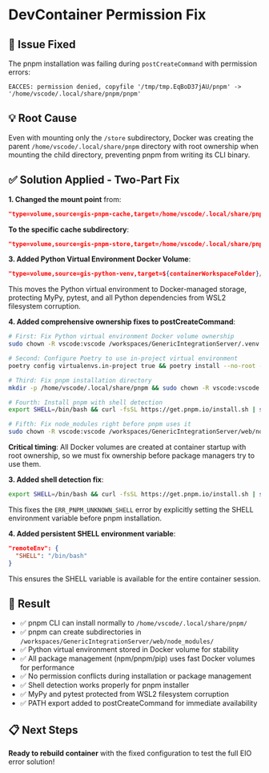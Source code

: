 # DevContainer Permission Fix

## 🔧 **Issue Fixed**
The pnpm installation was failing during `postCreateCommand` with permission errors:
```
EACCES: permission denied, copyfile '/tmp/tmp.EqBoD37jAU/pnpm' -> '/home/vscode/.local/share/pnpm/pnpm'
```

## 💡 **Root Cause**
Even with mounting only the `/store` subdirectory, Docker was creating the parent `/home/vscode/.local/share/pnpm` directory with root ownership when mounting the child directory, preventing pnpm from writing its CLI binary.

## ✅ **Solution Applied - Two-Part Fix**
**1. Changed the mount point** from:
```json
"type=volume,source=gis-pnpm-cache,target=/home/vscode/.local/share/pnpm"
```
**To the specific cache subdirectory**:
```json
"type=volume,source=gis-pnpm-store,target=/home/vscode/.local/share/pnpm/store"
```

**3. Added Python Virtual Environment Docker Volume**:
```json
"type=volume,source=gis-python-venv,target=${containerWorkspaceFolder}/.venv"
```
This moves the Python virtual environment to Docker-managed storage, protecting MyPy, pytest, and all Python dependencies from WSL2 filesystem corruption.

**4. Added comprehensive ownership fixes to postCreateCommand**:
```bash
# First: Fix Python virtual environment Docker volume ownership
sudo chown -R vscode:vscode /workspaces/GenericIntegrationServer/.venv

# Second: Configure Poetry to use in-project virtual environment
poetry config virtualenvs.in-project true && poetry install --no-root --with dev

# Third: Fix pnpm installation directory
mkdir -p /home/vscode/.local/share/pnpm && sudo chown -R vscode:vscode /home/vscode/.local/share/pnpm

# Fourth: Install pnpm with shell detection
export SHELL=/bin/bash && curl -fsSL https://get.pnpm.io/install.sh | sh -

# Fifth: Fix node_modules right before pnpm uses it
sudo chown -R vscode:vscode /workspaces/GenericIntegrationServer/web/node_modules && cd web && pnpm install
```
**Critical timing**: All Docker volumes are created at container startup with root ownership, so we must fix ownership before package managers try to use them.

**3. Added shell detection fix**:
```bash
export SHELL=/bin/bash && curl -fsSL https://get.pnpm.io/install.sh | sh -
```
This fixes the `ERR_PNPM_UNKNOWN_SHELL` error by explicitly setting the SHELL environment variable before pnpm installation.

**4. Added persistent SHELL environment variable**:
```json
"remoteEnv": {
  "SHELL": "/bin/bash"
}
```
This ensures the SHELL variable is available for the entire container session.

## 🚀 **Result**
- ✅ pnpm CLI can install normally to `/home/vscode/.local/share/pnpm/`
- ✅ pnpm can create subdirectories in `/workspaces/GenericIntegrationServer/web/node_modules/`
- ✅ Python virtual environment stored in Docker volume for stability
- ✅ All package management (npm/pnpm/pip) uses fast Docker volumes for performance
- ✅ No permission conflicts during installation or package management
- ✅ Shell detection works properly for pnpm installer
- ✅ MyPy and pytest protected from WSL2 filesystem corruption
- ✅ PATH export added to postCreateCommand for immediate availability

## 📋 **Next Steps**
**Ready to rebuild container** with the fixed configuration to test the full EIO error solution!

